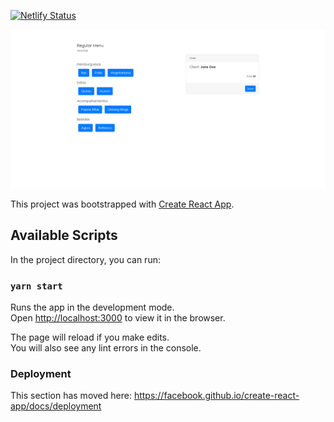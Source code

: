 [![Netlify Status](https://api.netlify.com/api/v1/badges/cfe17805-39ed-4337-b81d-c09448131702/deploy-status)](https://app.netlify.com/sites/restaurant-menu-react/deploys)

![screenshot](./screenshot.png)

This project was bootstrapped with [Create React App](https://github.com/facebook/create-react-app).

## Available Scripts

In the project directory, you can run:

### `yarn start`

Runs the app in the development mode.<br />
Open [http://localhost:3000](http://localhost:3000) to view it in the browser.

The page will reload if you make edits.<br />
You will also see any lint errors in the console.

### Deployment

This section has moved here: https://facebook.github.io/create-react-app/docs/deployment
